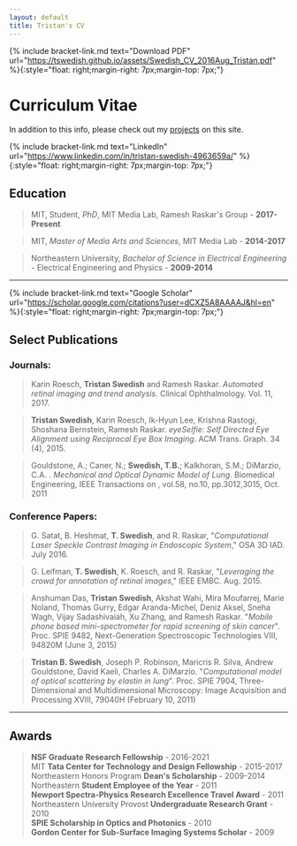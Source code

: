 ```yaml
---
layout: default
title: Tristan's CV
---
```


{% include bracket-link.md text="Download PDF" url="https://tswedish.github.io/assets/Swedish_CV_2016Aug_Tristan.pdf" %}{:style="float: right;margin-right: 7px;margin-top: 7px;"}
# Curriculum Vitae

In addition to this info, please check out my [projects]({{site.url}}/projects/) on this site.

{% include bracket-link.md text="LinkedIn" url="https://www.linkedin.com/in/tristan-swedish-4963659a/" %}{:style="float: right;margin-right: 7px;margin-top: 7px;"}
## Education

> MIT, Student, *PhD*, MIT Media Lab, Ramesh Raskar's Group - **2017-Present**

> MIT, *Master of Media Arts and Sciences*, MIT Media Lab - **2014-2017**

> Northeastern University, *Bachelor of Science in Electrical Engineering* - Electrical Engineering and Physics - **2009-2014**

---

{% include bracket-link.md text="Google Scholar" url="https://scholar.google.com/citations?user=dCXZ5A8AAAAJ&hl=en" %}{:style="float: right;margin-right: 7px;margin-top: 7px;"}
## Select Publications

### Journals:

> Karin Roesch, **Tristan Swedish** and Ramesh Raskar. *Automated retinal imaging and trend analysis*. Clinical Ophthalmology. Vol. 11, 2017.

> **Tristan Swedish**, Karin Roesch, Ik-Hyun Lee, Krishna Rastogi, Shoshana Bernstein, Ramesh Raskar. *eyeSelfie: Self Directed Eye Alignment using Reciprocal Eye Box Imaging*. ACM Trans. Graph. 34 (4), 2015.

> Gouldstone, A.; Caner, N.; **Swedish, T.B.**; Kalkhoran, S.M.; DiMarzio, C.A. . *Mechanical and Optical Dynamic Model of Lung*. Biomedical Engineering, IEEE Transactions on , vol.58, no.10, pp.3012,3015, Oct. 2011

### Conference Papers:

> G. Satat, B. Heshmat, **T. Swedish**, and R. Raskar, "*Computational Laser Speckle Contrast Imaging in Endoscopic System*," OSA 3D IAD. July 2016.

> G. Leifman, **T. Swedish**, K. Roesch, and R. Raskar, "*Leveraging the crowd for annotation of retinal images*," IEEE EMBC. Aug. 2015.

> Anshuman Das, **Tristan Swedish**, Akshat Wahi, Mira Moufarrej, Marie Noland, Thomas Gurry, Edgar Aranda-Michel, Deniz Aksel, Sneha Wagh, Vijay Sadashivaiah, Xu Zhang, and Ramesh Raskar. "*Mobile phone based mini-spectrometer for rapid screening of skin cancer*". Proc. SPIE 9482, Next-Generation Spectroscopic Technologies VIII, 94820M (June 3, 2015)

> **Tristan B. Swedish**, Joseph P. Robinson, Maricris R. Silva, Andrew Gouldstone, David Kaeli, Charles A. DiMarzio. "*Computational model of optical scattering by elastin in lung*". Proc. SPIE 7904, Three-Dimensional and Multidimensional Microscopy: Image Acquisition and Processing XVIII, 79040H (February 10, 2011)

---

## Awards
> **NSF Graduate Research Fellowship** - 2016-2021  
> MIT **Tata Center for Technology and Design Fellowship** - 2015-2017  
> Northeastern Honors Program **Dean's Scholarship** - 2009-2014  
> Northeastern **Student Employee of the Year** - 2011  
> **Newport Spectra-Physics Research Excellence Travel Award** - 2011  
> Northeastern University Provost **Undergraduate Research Grant** - 2010  
> **SPIE Scholarship in Optics and Photonics** - 2010  
> **Gordon Center for Sub-Surface Imaging Systems Scholar** - 2009  
